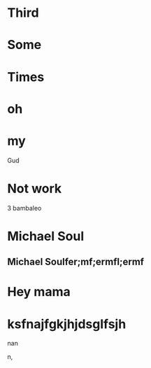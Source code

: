 # Third

# Some

# Times

# oh

# my

Gud

# Not work
3 bambaleo

# Michael Soul 



## Michael Soulfer;mf;ermfl;ermf 



# Hey mama



# ksfnajfgkjhjdsglfsjh

nan

n,
